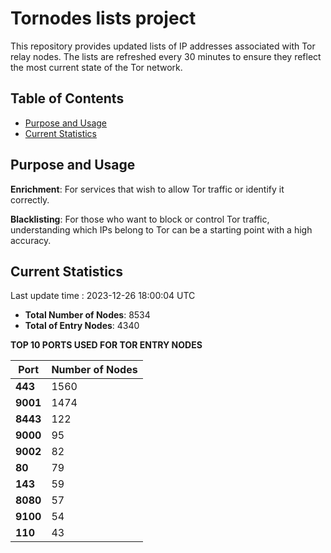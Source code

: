 # Tornodes lists project

This repository provides updated lists of IP addresses associated with Tor relay nodes. The lists are refreshed every 30 minutes to ensure they reflect the most current state of the Tor network.

## Table of Contents

- [Purpose and Usage](#purpose-and-usage)
- [Current Statistics](#current-statistics)


## Purpose and Usage

**Enrichment**: For services that wish to allow Tor traffic or identify it correctly.

**Blacklisting**: For those who want to block or control Tor traffic, understanding which IPs belong to Tor can be a starting point with a high accuracy.

## Current Statistics

Last update time : 2023-12-26 18:00:04 UTC

- **Total Number of Nodes**: 8534
- **Total of Entry Nodes**: 4340

**TOP 10 PORTS USED FOR TOR ENTRY NODES**

| **Port** | **Number of Nodes** |
|------|-----------------|
| **443**   | 1560  |
| **9001**   | 1474  |
| **8443**   | 122  |
| **9000**   | 95  |
| **9002**   | 82  |
| **80**   | 79  |
| **143**   | 59  |
| **8080**   | 57  |
| **9100**   | 54  |
| **110**   | 43  |

